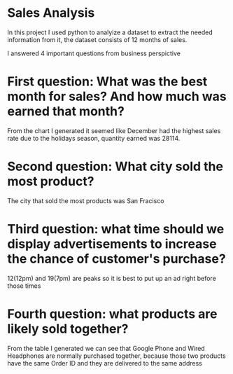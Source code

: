 # Sales Analysis


In this project I used python to analyize a dataset to extract the needed information from it, the dataset consists of 12 months of sales.

I answered 4 important questions from business perspictive

# First question: What was the best month for sales? And how much was earned that month?
From the chart I generated it seemed like December had the highest sales rate due to the holidays season, quantity earned was 28114.

# Second question: What city sold the most product?
The city that sold the most products was San Fracisco


# Third question: what time should we display advertisements to increase the chance of customer's purchase?
12(12pm) and 19(7pm) are peaks so it is best to put up an ad right before those times

# Fourth question: what products are likely sold together?
From the table I generated we can see that Google Phone and Wired Headphones are normally purchased together, because those two products have the same Order ID and they are delivered to the same address 

